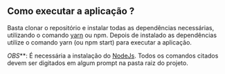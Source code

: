 ## Como executar a aplicação ?
Basta clonar o repositório e instalar todas as dependências necessárias, utilizando o comando [yarn](https://classic.yarnpkg.com/en/docs/install#windows-stable) ou npm. Depois de instalado as dependências utilize o comando yarn (ou npm start) para executar a aplicação.

_OBS_**: É necessária a instalação do [NodeJs](https://nodejs.org/en/). Todos os comandos citados devem ser digitados em algum prompt na pasta raiz do projeto.
